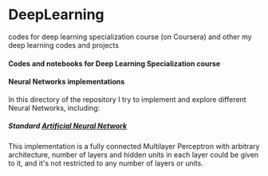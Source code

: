 # DeepLearning
codes for deep learning specialization course (on Coursera) and other my deep learning codes and projects

#### Codes and notebooks for Deep Learning Specialization course
#### Neural Networks implementations
In this directory of the repository I try to implement and explore different Neural Networks, including:
##### Standard [Artificial Neural Network](https://github.com/mehrshad-sdtn/DeepLearning/blob/master/NeuralNets/NN/ANN.ipynb)
This implementation is a fully connected Multilayer Perceptron with arbitrary architecture, number of layers and hidden units in each layer could be given to it, and it's not restricted to any number of layers or units.

